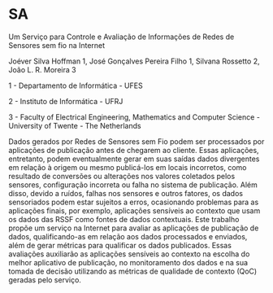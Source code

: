# SA
Um Serviço para Controle e Avaliação de Informações de Redes de Sensores sem fio na Internet

Joéver Silva Hoffman 1, José Gonçalves Pereira Filho 1, Silvana Rossetto 2, João L. R. Moreira 3

1 - Departamento de Informática - UFES 

2 - Instituto de Informática - UFRJ

3 - Faculty of  Electrical Engineering, Mathematics and Computer Science - University of Twente - The Netherlands

Dados gerados por Redes de Sensores sem Fio podem ser processados por aplicações de publicação antes de chegarem ao cliente. Essas aplicações, entretanto, podem eventualmente gerar em suas saídas dados divergentes em relação à origem ou mesmo publicá-los em locais incorretos, como resultado de conversões ou alterações nos valores coletados pelos sensores, configuração incorreta ou falha no sistema de publicação. Além disso, devido a ruídos, falhas nos sensores e outros fatores, os dados sensoriados podem estar sujeitos a erros, ocasionando problemas para as aplicações finais, por exemplo, aplicações sensíveis ao contexto que usam os dados das RSSF como fontes de dados contextuais. Este trabalho propõe um serviço na Internet para avaliar as aplicações de publicação de dados, qualificando-as em relação aos dados processados e enviados, além de gerar métricas para qualificar os dados publicados.  Essas avaliações auxiliarão as aplicações sensíveis ao contexto na escolha do melhor aplicativo de publicação, no monitoramento dos dados e na sua tomada de decisão utilizando as métricas de qualidade de contexto (QoC) geradas pelo serviço.
